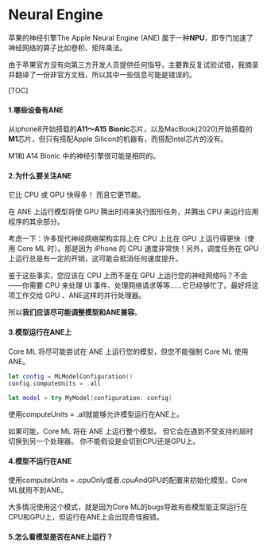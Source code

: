 # Neural Engine

苹果的神经引擎The Apple Neural Engine (ANE) 属于一种**NPU**，即专门加速了神经网络的算子比如卷积、矩阵乘法。

由于苹果官方没有向第三方开发人员提供任何指导，主要靠反复试验试错，我摘录并翻译了一份非官方文档，所以其中一些信息可能是错误的。

[TOC]

#### 1.哪些设备有ANE

从iphone8开始搭载的**A11～A15** **Bionic**芯片，以及MacBook(2020)开始搭载的**M1**芯片，但只有搭配Apple Silicon的机器有，而搭配Intel芯片的没有。

M1和 A14 Bionic 中的神经引擎很可能是相同的。



#### 2.为什么要关注ANE

它比 CPU 或 GPU 快得多！ 而且它更节能。

在 ANE 上运行模型将使 GPU 腾出时间来执行图形任务，并腾出 CPU 来运行应用程序的其余部分。

考虑一下：许多现代神经网络架构实际上在 CPU 上比在 GPU 上运行得更快（使用 Core ML 时）。那是因为 iPhone 的 CPU 速度非常快！另外，调度任务在 GPU 上运行总是有一定的开销，这可能会抵消任何速度提升。

鉴于这些事实，您应该在 CPU 上而不是在 GPU 上运行您的神经网络吗？不会——你需要 CPU 来处理 UI 事件、处理网络请求等等……它已经够忙了。最好将这项工作交给 GPU 、ANE这样的并行处理器。

所以**我们应该尽可能调整模型和ANE兼容**。



#### 3.模型运行在ANE上

Core ML 将尽可能尝试在 ANE 上运行您的模型，但您不能强制 Core ML 使用 ANE。

```swift
let config = MLModelConfiguration()
config.computeUnits = .all

let model = try MyModel(configuration: config)
```

使用computeUnits = .all就能够允许模型运行在ANE上。

如果可能，Core ML 将在 ANE 上运行整个模型。 但它会在遇到不受支持的层时切换到另一个处理器。 你不能假设是会切到CPU还是GPU上。 



#### 4.模型不运行在ANE

使用computeUnits = .cpuOnly或者.cpuAndGPU的配置来初始化模型，Core ML就用不到ANE。

大多情况使用这个模式，就是因为Core ML的bugs导致有些模型能正常运行在CPU和GPU上，但运行在ANE上会出现奇怪报错。



#### 5.怎么看模型是否在ANE上运行？